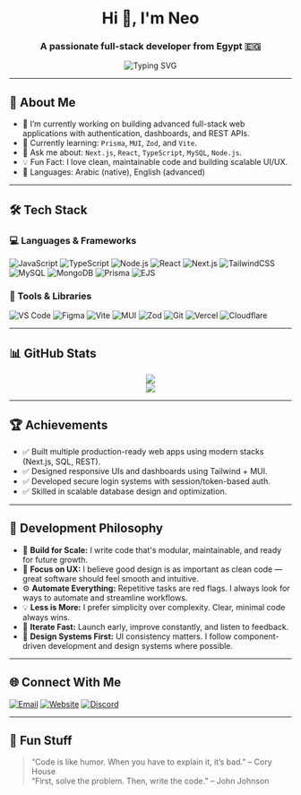 <h1 align="center">Hi 👋, I'm Neo</h1>
<h3 align="center">A passionate full-stack developer from Egypt 🇪🇬</h3>

<p align="center">
  <img src="https://readme-typing-svg.demolab.com?font=Fira+Code&duration=3000&pause=1000&color=00F7FF&center=true&vCenter=true&width=435&lines=Full+Stack+Developer;Next.js+%2B+Tailwind+CSS+Lover;Always+Learning+New+Technologies" alt="Typing SVG" />
</p>

---

## 📌 About Me

- 🔭 I’m currently working on building advanced full-stack web applications with authentication, dashboards, and REST APIs.
- 🌱 Currently learning: `Prisma`, `MUI`, `Zod`, and `Vite`.
- 💬 Ask me about: `Next.js`, `React`, `TypeScript`, `MySQL`, `Node.js`.
- 💡 Fun Fact: I love clean, maintainable code and building scalable UI/UX.
- 🧠 Languages: Arabic (native), English (advanced)

---

## 🛠️ Tech Stack

### 💻 Languages & Frameworks
![JavaScript](https://img.shields.io/badge/-JavaScript-black?style=flat-square&logo=javascript)
![TypeScript](https://img.shields.io/badge/-TypeScript-black?style=flat-square&logo=typescript)
![Node.js](https://img.shields.io/badge/-Node.js-black?style=flat-square&logo=node.js)
![React](https://img.shields.io/badge/-React-black?style=flat-square&logo=react)
![Next.js](https://img.shields.io/badge/-Next.js-black?style=flat-square&logo=next.js)
![TailwindCSS](https://img.shields.io/badge/-TailwindCSS-black?style=flat-square&logo=tailwindcss)
![MySQL](https://img.shields.io/badge/-MySQL-black?style=flat-square&logo=mysql)
![MongoDB](https://img.shields.io/badge/-MongoDB-black?style=flat-square&logo=mongodb)
![Prisma](https://img.shields.io/badge/-Prisma-black?style=flat-square&logo=prisma)
![EJS](https://img.shields.io/badge/-EJS-black?style=flat-square&logo=ejs)

### 🔧 Tools & Libraries
![VS Code](https://img.shields.io/badge/-VS%20Code-black?style=flat-square&logo=visualstudiocode)
![Figma](https://img.shields.io/badge/-Figma-black?style=flat-square&logo=figma)
![Vite](https://img.shields.io/badge/-Vite-black?style=flat-square&logo=vite)
![MUI](https://img.shields.io/badge/-MUI-black?style=flat-square&logo=mui)
![Zod](https://img.shields.io/badge/-Zod-black?style=flat-square&logo=zod)
![Git](https://img.shields.io/badge/-Git-black?style=flat-square&logo=git)
![Vercel](https://img.shields.io/badge/-Vercel-black?style=flat-square&logo=vercel)
![Cloudflare](https://img.shields.io/badge/-Cloudflare-black?style=flat-square&logo=cloudflare)

---

## 📊 GitHub Stats

<p align="center">
  <img src="https://github-readme-stats.vercel.app/api?username=Neoa3&show_icons=true&theme=radical" />
  <br>
  <img src="https://github-readme-stats.vercel.app/api/top-langs/?username=Neoa3&layout=compact&theme=radical" />
</p>

---

## 🏆 Achievements

- ✅ Built multiple production-ready web apps using modern stacks (Next.js, SQL, REST).
- ✅ Designed responsive UIs and dashboards using Tailwind + MUI.
- ✅ Developed secure login systems with session/token-based auth.
- ✅ Skilled in scalable database design and optimization.

---

## 🧠 Development Philosophy

- 🚀 **Build for Scale:** I write code that's modular, maintainable, and ready for future growth.
- 🎯 **Focus on UX:** I believe good design is as important as clean code — great software should feel smooth and intuitive.
- ⚙️ **Automate Everything:** Repetitive tasks are red flags. I always look for ways to automate and streamline workflows.
- 💡 **Less is More:** I prefer simplicity over complexity. Clear, minimal code always wins.
- 🔄 **Iterate Fast:** Launch early, improve constantly, and listen to feedback.
- 📐 **Design Systems First:** UI consistency matters. I follow component-driven development and design systems where possible.

---

## 🌐 Connect With Me

[![Email](https://img.shields.io/badge/-Email-red?style=flat-square&logo=gmail)](mailto:mohamed@noonserv.com)
[![Website](https://img.shields.io/badge/-Website-black?style=flat-square&logo=vercel)](https://noonserv.com)
[![Discord](https://img.shields.io/badge/-Discord-5865F2?style=flat-square&logo=discord&logoColor=white)](https://discord.gg/XEHNf4UAst)

---

## 🧩 Fun Stuff

> “Code is like humor. When you have to explain it, it’s bad.” – Cory House  
> “First, solve the problem. Then, write the code.” – John Johnson
